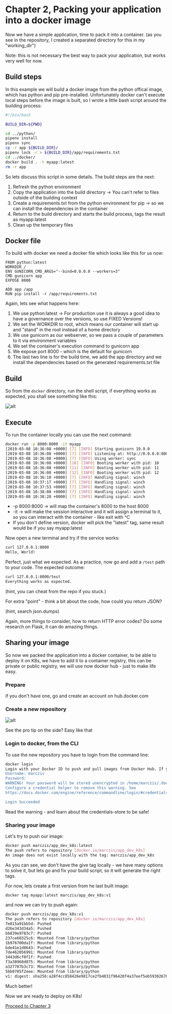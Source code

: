 # Chapter 2, Packing your application into a docker image
Now we have a simple application, time to pack it into a container.
(as you see in the repository, I created a separated directory for this in my "working_dir")

Note: this is not necessary the best way to pack your application, but works very well for now.

## Build steps
In this example we will build a docker image from the python offical image, which has python and pip pre-installed. Unfortunately docker can't execute local steps before the image is built, so I wrote a little bash script around the building process:

```bash
#!/bin/bash

BUILD_DIR=${PWD}

cd ../python/
pipenv install
pipenv sync
cp -r app ${BUILD_DIR}/
pipenv lock -r > ${BUILD_DIR}/app/requirements.txt
cd ../docker/
docker build . -t myapp:latest
rm -r app
```

So lets discuss this script in some details. The build steps are the next:
   1. Refresh the python environment
   2. Copy the application into the build directory -> You can't refer to files outside of the building context
   3. Create a requirements.txt from the python environment for pip -> so we can install the dependencies in the container
   4. Return to the build directory and starts the build process, tags the result as myapp:latest
   5. Clean up the temporary files

## Docker file
To build with docker we need a docker file which looks like this for us now:

```docker
FROM python:latest
WORKDIR /
ENV GUNICORN_CMD_ARGS="--bind=0.0.0.0 --workers=3" 
CMD gunicorn app
EXPOSE 8000

ADD app /app
RUN pip install -r /app/requirements.txt
```

Again, lets see what happens here:
   1. We use python:latest -> For production use it is always a good idea to have a governance over the versions, so use FIXED Versions!
   2. We set the WORKDIR to root, which means our container will start up and "stand" in the root instead of a home directory
   3. We use gunicorn as our webserver, so we pass a couple of parameters to it via environment variables
   4. We set the container's execution command to gunicorn app
   5. We expose port 8000 - which is the default for gunicorn
   6. The last two line is for the build time, we add the app directory and we install the dependencies based on the generated requirements.txt file

## Build
So from the ```docker``` directory, run the shell script, if everything works as expected, you shall see something like this:

![alt](.static/build.png)

## Execute
To run the container locally you can use the next command:

```bash
docker run -p 8000:8000 -it myapp
[2019-03-08 10:36:08 +0000] [7] [INFO] Starting gunicorn 19.9.0
[2019-03-08 10:36:08 +0000] [7] [INFO] Listening at: http://0.0.0.0:8000 (7)
[2019-03-08 10:36:08 +0000] [7] [INFO] Using worker: sync
[2019-03-08 10:36:08 +0000] [10] [INFO] Booting worker with pid: 10
[2019-03-08 10:36:08 +0000] [11] [INFO] Booting worker with pid: 11
[2019-03-08 10:36:08 +0000] [12] [INFO] Booting worker with pid: 12
[2019-03-08 10:36:10 +0000] [7] [INFO] Handling signal: winch
[2019-03-08 10:37:17 +0000] [7] [INFO] Handling signal: winch
[2019-03-08 10:37:53 +0000] [7] [INFO] Handling signal: winch
[2019-03-08 10:38:00 +0000] [7] [INFO] Handling signal: winch
[2019-03-08 10:38:28 +0000] [7] [INFO] Handling signal: winch
```

 - -p 8000:8000 -> will map the container's 8000 to the host 8000
 - -it -> will make the session interactive and it will assign a terminal to it, so you can interact with the container - like exit with ^C
 - If you don't define version, docker will pick the "latest" tag, same result would be if you say myapp:latest

 Now open a new terminal and try if the service works:

```bash
curl 127.0.0.1:8000
Hello, World!
```

Perfect, just what we expected. As a practice, now go and add a ```/test``` path to your code.
The expected outcome:

```bash
curl 127.0.0.1:8000/test
Everything works as expected.
```

(hint, you can cheat from the repo if you stuck.)

For extra "point" - think a bit about the code, how could you return JSON? 

(hint, search json.dumps)

Again, more things to consider, how to return HTTP error codes? Do some research on Flask, it can do amazing things.

## Sharing your image
So now we packed the application into a docker container, to be able to deploy it on K8s, we have to add it to a container registry, this can be private or public registry, we will use now docker hub - just to make life easy.

### Prepare
if you don't have one, go and create an account on hub.docker.com

### Create a new repository
![alt](.static/hub_create.png)

See the pro tip on the side? Easy like that

### Login to docker, from the CLI
To use the new repository you have to login from the command line:

```bash
docker login
Login with your Docker ID to push and pull images from Docker Hub. If you don't have a Docker ID, head over to https://hub.docker.com to create one.
Username: marczis
Password: 
WARNING! Your password will be stored unencrypted in /home/marczis/.docker/config.json.
Configure a credential helper to remove this warning. See
https://docs.docker.com/engine/reference/commandline/login/#credentials-store

Login Succeeded
```

Read the warning - and learn about the credentials-store to be safe!

### Sharing your image

Let's try to push our image:

```bash
docker push marczis/app_dev_k8s:latest
The push refers to repository [docker.io/marczis/app_dev_k8s]
An image does not exist locally with the tag: marczis/app_dev_k8s
```

As you can see, we don't have the give tag locally - we have many options to solve it, but lets go and fix your build script, so it will generate the right tags.

For now, lets create a first version from he last built image:

```bash
docker tag myapp:latest marczis/app_dev_k8s:v1
```

and now we can try to push again:

```bash
docker push marczis/app_dev_k8s:v1
The push refers to repository [docker.io/marczis/app_dev_k8s]
7e015a91bb5d: Pushed 
d26e343d34a5: Pushed 
bb839e9783c7: Pushed 
237ce60325c6: Mounted from library/python 
1b976700da1f: Mounted from library/python 
bde41e1d0643: Pushed 
7de462056991: Mounted from library/python 
3443d6cf0f1f: Pushed 
f3a38968d075: Mounted from library/python 
a327787b3c73: Mounted from library/python 
5bb0785f2eee: Mounted from library/python 
v1: digest: sha256:a28f4cc858426e9817ce2fb4031f96420f4a37eef5eb59302670ac95006074af size: 2636
```

Much better!

Now we are ready to deploy on K8s!

[Proceed to Chapter 3](../Chapter-3/Chapter3.md)